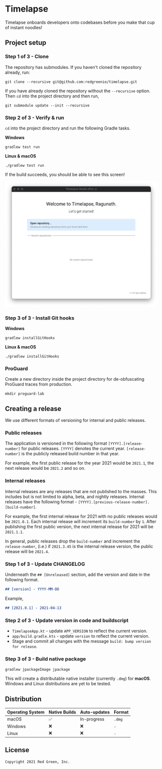 # Timelapse

Timelapse onboards developers onto codebases before you make that cup of instant noodles!

## Project setup

### Step 1 of 3 - Clone

The repository has submodules. If you haven't cloned the repository already, run:

```shell
git clone --recursive git@github.com:redgreenio/timelapse.git
```

If you have already cloned the repository without the `--recursive` option. Then `cd` into the project directory and
then run,

```shell
git submodule update --init --recursive
```

### Step 2 of 3 - Verify & run

`cd` into the project directory and run the following Gradle tasks.

**Windows**

```shell
gradlew test run
```

**Linux & macOS**

```shell
./gradlew test run
```

If the build succeeds, you should be able to see this screen!

![Verified](docs/images/verified.png)

### Step 3 of 3 - Install Git hooks

**Windows**

```shell
gradlew installGitHooks
```

**Linux & macOS**

```shell
./gradlew installGitHooks
```

### ProGuard

Create a new directory inside the project directory for de-obfuscating ProGuard traces from production.

```shell
mkdir proguard-lab
```

## Creating a release

We use different formats of versioning for internal and public releases.

### Public releases

The application is versioned in the following format `[YYYY].[release-number]` for public releases. `[YYYY]` denotes the
current year. `[release-number]` is the publicly released build number in that year.

For example, the first public release for the year 2021 would be `2021.1`, the next release would be `2021.2` and so on.

### Internal releases

Internal releases are any releases that are not published to the masses. This includes but is not limited to alpha, beta,
and nightly releases. Internal releases have the following format - `[YYYY].[previous-release-number].[build-number]`.

For example, the first internal release for 2021 with no public releases would be `2021.0.1`. Each internal release will
increment its `build-number` by `1`. After publishing the first public version, the next internal release for
2021 will be `2021.1.1`.

In general, public releases drop the `build-number` and increment the `release-number`, (i.e.) if `2021.3.45` is the internal
release version, the public release will be `2021.4`.

### Step 1 of 3 - Update CHANGELOG

Underneath the `## [Unreleased]` section, add the version and date in the following format.

```md
## [version] - YYYY-MM-DD
```

Example,
```md
## [2021.0.1] - 2021-04-13
```

### Step 2 of 3 - Update version in code and buildscript

- `TimelapseApp.kt` - update `APP_VERSION` to reflect the current version.
- `app/build.gradle.kts` - update `version` to reflect the current version.
- Stage and commit all changes with the message `build: bump version for release`.

### Step 3 of 3 - Build native package

```shell
gradlew jpackageImage jpackage
```

This will create a distributable native installer (currently `.dmg`) for **macOS**. Windows and Linux distributions are
yet to be tested.

## Distribution

| Operating System | Native Builds | Auto-updates |   Format  |
|------------------|---------------|--------------|-----------|
| macOS            | ✅            | In-progress  | `.dmg`    |
| Windows          | ❌            | ❌           | `-`       |
| Linux            | ❌            | ❌           | `-`       |

## License

```
Copyright 2021 Red Green, Inc.
```
